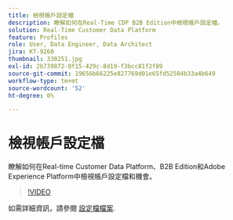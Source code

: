 ```yaml
---
title: 檢視帳戶設定檔
description: 瞭解如何在Real-Time CDP B2B Edition中檢視帳戶設定檔。
solution: Real-Time Customer Data Platform
feature: Profiles
role: User, Data Engineer, Data Architect
jira: KT-9260
thumbnail: 338251.jpg
exl-id: 2b739872-0f15-429c-8d19-f3bcc81f2f89
source-git-commit: 19656b66225e827769d01e65fd52504b33a4b649
workflow-type: tm+mt
source-wordcount: '52'
ht-degree: 0%

---
```


# 檢視帳戶設定檔

瞭解如何在Real-time Customer Data Platform、B2B Edition和Adobe Experience Platform中檢視帳戶設定檔和機會。

>[!VIDEO](https://video.tv.adobe.com/v/338251?quality=12&learn=on)

如需詳細資訊，請參閱 [設定檔檔案](https://experienceleague.adobe.com/docs/experience-platform/rtcdp/profile/profile-browse.html).
